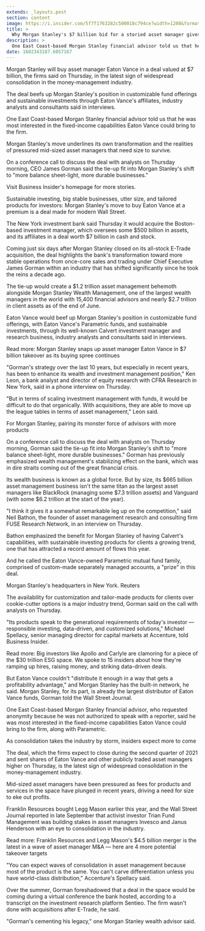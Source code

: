```yaml
--- 
extends: _layouts.post 
section: content 
image: https://i.insider.com/5f7f1763282c500018c794ce?width=1200&format=jpeg 
title: > 
  Why Morgan Stanley's $7 billion bid for a storied asset manager gives it a leg up on rivals and signals more deals to come 
description: > 
  One East Coast-based Morgan Stanley financial advisor told us that he was most interested in the fixed-income capabilities Eaton Vance could bring to the firm.Morgan Stanley's move underlines its own transformation and the realities of pressured mid-sized asset managers that need size to survive.With acquisitions, they are able to move up the league tables in terms of asset management," Leon said.Morgan Stanley, for its part, is already the largest distributor of Eaton Vance funds, Gorman told the Wall Street Journal."Gorman's cementing his legacy," one Morgan Stanley wealth advisor said. 
date: 1602343187.6057167 
--- 
```

Morgan Stanley will buy asset manager Eaton Vance in a deal valued at $7 billion, the firms said on Thursday, in the latest sign of widespread consolidation in the money-management industry.

The deal beefs up Morgan Stanley's position in customizable fund offerings and sustainable investments through Eaton Vance's affiliates, industry analysts and consultants said in interviews.

One East Coast-based Morgan Stanley financial advisor told us that he was most interested in the fixed-income capabilities Eaton Vance could bring to the firm.

Morgan Stanley's move underlines its own transformation and the realities of pressured mid-sized asset managers that need size to survive.

On a conference call to discuss the deal with analysts on Thursday morning, CEO James Gorman said the tie-up fit into Morgan Stanley's shift to "more balance sheet-light, more durable businesses."

Visit Business Insider's homepage for more stories.

Sustainable investing, big stable businesses, utter size, and tailored products for investors: Morgan Stanley's move to buy Eaton Vance at a premium is a deal made for modern Wall Street.

The New York investment bank said Thursday it would acquire the Boston-based investment manager, which oversees some $500 billion in assets, and its affiliates in a deal worth $7 billion in cash and stock.

Coming just six days after Morgan Stanley closed on its all-stock E-Trade acquisition, the deal highlights the bank's transformation toward more stable operations from once-core sales and trading under Chief Executive James Gorman within an industry that has shifted significantly since he took the reins a decade ago.

The tie-up would create a $1.2 trillion asset management behemoth alongside Morgan Stanley Wealth Management, one of the largest wealth managers in the world with 15,400 financial advisors and nearly $2.7 trillion in client assets as of the end of June.

Eaton Vance would beef up Morgan Stanley's position in customizable fund offerings, with Eaton Vance's Parametric funds, and sustainable investments, through its well-known Calvert investment manager and research business, industry analysts and consultants said in interviews.

Read more: Morgan Stanley snaps up asset manager Eaton Vance in $7 billion takeover as its buying spree continues

"Gorman's strategy over the last 10 years, but especially in recent years, has been to enhance its wealth and investment management position," Ken Leon, a bank analyst and director of equity research with CFRA Research in New York, said in a phone interview on Thursday.

"But in terms of scaling investment management with funds, it would be difficult to do that organically. With acquisitions, they are able to move up the league tables in terms of asset management," Leon said.

For Morgan Stanley, pairing its monster force of advisors with more products

On a conference call to discuss the deal with analysts on Thursday morning, Gorman said the tie-up fit into Morgan Stanley's shift to "more balance sheet-light, more durable businesses." Gorman has previously emphasized wealth management's stabilizing effect on the bank, which was in dire straits coming out of the great financial crisis.

Its wealth business is known as a global force. But by size, its $665 billion asset management business isn't the same titan as the largest asset managers like BlackRock (managing some $7.3 trillion assets) and Vanguard (with some $6.2 trillion at the start of the year).

"I think it gives it a somewhat remarkable leg up on the competition," said Neil Bathon, the founder of asset management research and consulting firm FUSE Research Network, in an interview on Thursday.

Bathon emphasized the benefit for Morgan Stanley of having Calvert's capabilities, with sustainable investing products for clients a growing trend, one that has attracted a record amount of flows this year.

And he called the Eaton Vance-owned Parametric mutual fund family, comprised of custom-made separately managed accounts, a "prize" in this deal.



Morgan Stanley's headquarters in New York. Reuters

The availability for customization and tailor-made products for clients over cookie-cutter options is a major industry trend, Gorman said on the call with analysts on Thursday.

"Its products speak to the generational requirements of today's investor — responsible investing, data-driven, and customized solutions," Michael Spellacy, senior managing director for capital markets at Accenture, told Business Insider.

Read more: Big investors like Apollo and Carlyle are clamoring for a piece of the $30 trillion ESG space. We spoke to 15 insiders about how they're ramping up hires, raising money, and striking data-driven deals.

But Eaton Vance couldn't "distribute it enough in a way that gets a profitability advantage," and Morgan Stanley has the built-in network, he said. Morgan Stanley, for its part, is already the largest distributor of Eaton Vance funds, Gorman told the Wall Street Journal.

One East Coast-based Morgan Stanley financial advisor, who requested anonymity because he was not authorized to speak with a reporter, said he was most interested in the fixed-income capabilities Eaton Vance could bring to the firm, along with Parametric.

As consolidation takes the industry by storm, insiders expect more to come

The deal, which the firms expect to close during the second quarter of 2021 and sent shares of Eaton Vance and other publicly traded asset managers higher on Thursday, is the latest sign of widespread consolidation in the money-management industry.

Mid-sized asset managers have been pressured as fees for products and services in the space have plunged in recent years, driving a need for size to eke out profits.

Franklin Resources bought Legg Mason earlier this year, and the Wall Street Journal reported in late September that activist investor Trian Fund Management was building stakes in asset managers Invesco and Janus Henderson with an eye to consolidation in the industry.

Read more: Franklin Resources and Legg Mason's $4.5 billion merger is the latest in a wave of asset manager M&A — here are 4 more potential takeover targets



"You can expect waves of consolidation in asset management because most of the product is the same. You can't carve differentiation unless you have world-class distribution," Accenture's Spellacy said.

Over the summer, Gorman foreshadowed that a deal in the space would be coming during a virtual conference the bank hosted, according to a transcript on the investment research platform Sentieo. The firm wasn't done with acquisitions after E-Trade, he said.

"Gorman's cementing his legacy," one Morgan Stanley wealth advisor said.